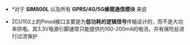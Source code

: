 - *对于 **SIM800L** 以及所有 **GPRS/4G/5G蜂窝通信模块** 来说
	
- ZCU102上的Pmod接口主要是为**低功耗的逻辑信号**传输设计的，而不是大功率供电。其3.3V电源引脚通常只能提供约100-200mA的电流，并有保险丝进行过流保护
